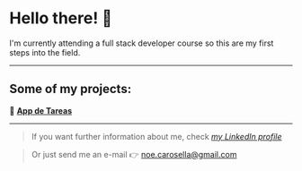 # Hello there! 👋

I'm currently attending a full stack developer course so this are my first steps into the field.

___________________________________________________________________________________________________________________

## Some of my projects:

📝 **[App de Tareas](https://github.com/honeybadger2788/tareas_app)**

___________________________________________________________________________________________________________________

> If you want further information about me, check *[my LinkedIn profile](https://www.linkedin.com/in/noeliabcarosella/)*

> Or just send me an e-mail 👉 <noe.carosella@gmail.com> 
